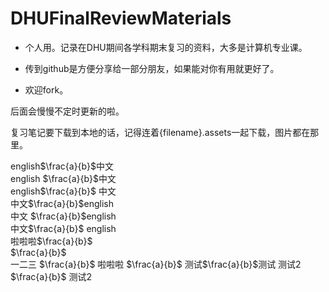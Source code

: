 # DHUFinalReviewMaterials

- 个人用。记录在DHU期间各学科期末复习的资料，大多是计算机专业课。

- 传到github是方便分享给一部分朋友，如果能对你有用就更好了。
- 欢迎fork。

后面会慢慢不定时更新的啦。

复习笔记要下载到本地的话，记得连着{filename}.assets一起下载，图片都在那里。

english$\frac{a}{b}$中文  
english $\frac{a}{b}$中文  
english$\frac{a}{b}$ 中文  
中文$\frac{a}{b}$english  
中文 $\frac{a}{b}$english  
中文$\frac{a}{b}$ english  
啦啦啦$\frac{a}{b}$  
$\frac{a}{b}$  
一二三 $\frac{a}{b}$ 
啦啦啦       $\frac{a}{b}$ 
测试$\frac{a}{b}$测试
测试2 $\frac{a}{b}$ 测试2